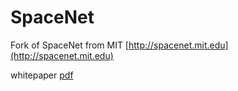 # SpaceNet
Fork of SpaceNet from MIT [http://spacenet.mit.edu](http://spacenet.mit.edu)

whitepaper [pdf](https://trs.jpl.nasa.gov/bitstream/handle/2014/45444/08-2526_A1b.pdf?sequence=1&isAllowed=y)
